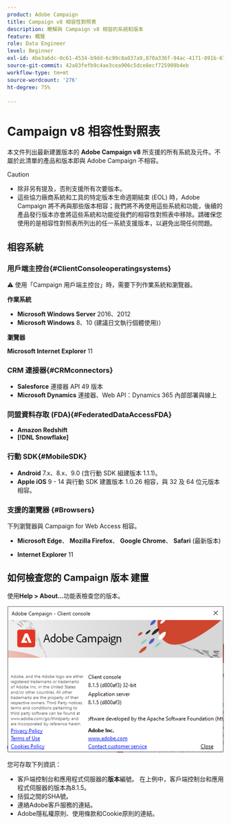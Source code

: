 ```yaml
---
product: Adobe Campaign
title: Campaign v8 相容性對照表
description: 瞭解與 Campaign v8 相容的系統和版本
feature: 概覽
role: Data Engineer
level: Beginner
exl-id: 4be3a6dc-0c61-4534-b9dd-6c99c8a037a9,870a336f-94ac-4171-891b-67614feef6ef,bebdd930-c7f6-4629-a489-3c704b33f058,d493e613-eb61-43b1-9c6d-1bd881af0734
source-git-commit: 42a83fefb9c4ae3cea906c5dce8ecf725909b4eb
workflow-type: tm+mt
source-wordcount: '276'
ht-degree: 75%

---
```


# Campaign v8 相容性對照表

本文件列出最新建置版本的 **Adobe Campaign v8** 所支援的所有系統及元件。不屬於此清單的產品和版本即與 Adobe Campaign 不相容。

>[!CAUTION]
>
>* 除非另有提及，否則支援所有次要版本。
>* 這些協力廠商系統和工具的特定版本生命週期結束 (EOL) 時，Adobe Campaign 將不再與那些版本相容；我們將不再使用這些系統和功能，後續的產品發行版本亦會將這些系統和功能從我們的相容性對照表中移除。請確保您使用的是相容性對照表所列出的任一系統支援版本，以避免出現任何問題。


## 相容系統

### 用戶端主控台{#ClientConsoleoperatingsystems}

:warning: 使用「Campaign 用戶端主控台」時，需要下列作業系統和瀏覽器。

**作業系統**

* **Microsoft Windows Server** 2016、2012
* **Microsoft Windows** 8、10 (建議日文執行個體使用)）

**瀏覽器**

**Microsoft Internet Explorer** 11

### CRM 連接器{#CRMconnectors}

* **Salesforce** 連接器 API 49 版本
* **Microsoft Dynamics** 連接器、Web API：Dynamics 365 內部部署與線上

### 同盟資料存取 (FDA){#FederatedDataAccessFDA}

* **Amazon Redshift**
* **[!DNL Snowflake]**

### 行動 SDK{#MobileSDK}

* **Android** 7.x、8.x、9.0 (含行動 SDK 組建版本 1.1.1)。
* **Apple iOS** 9 - 14 與行動 SDK 建置版本 1.0.26 相容，與 32 及 64 位元版本相容。

### 支援的瀏覽器 {#Browsers}

下列瀏覽器與 Campaign for Web Access 相容。

* **Microsoft Edge**、 **Mozilla Firefox**、 **Google Chrome**、 **Safari** (最新版本)

* **Internet Explorer** 11

## 如何檢查您的 Campaign 版本 建置

使用&#x200B;**Help > About...**&#x200B;功能表檢查您的版本。

![](assets/ac-version.png)

您可存取下列資訊：

* 客戶端控制台和應用程式伺服器的&#x200B;**版本**&#x200B;編號。 在上例中，客戶端控制台和應用程式伺服器的版本為8.1.5。
* 括弧之間的SHA號。
* 連絡Adobe客戶服務的連結。
* Adobe隱私權原則、使用條款和Cookie原則的連結。
